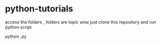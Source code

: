 # python-tutorials

access the folders , folders are topic wise 
just clone this repository and run python script

python <file-name>.py
